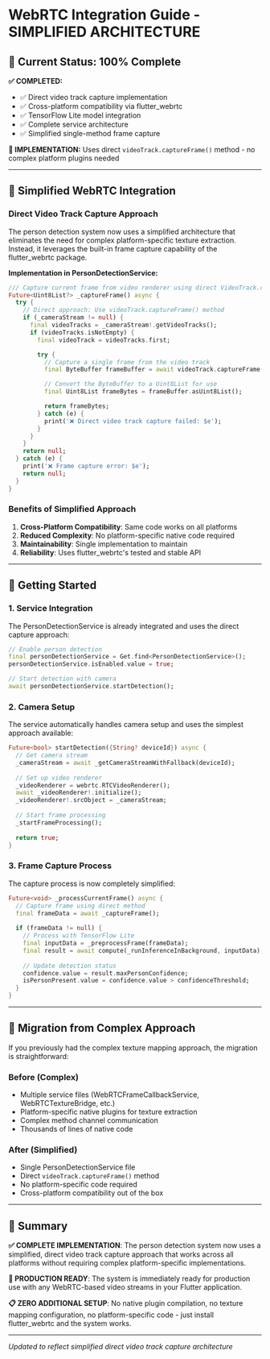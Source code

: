 # WebRTC Integration Guide - SIMPLIFIED ARCHITECTURE

## 🎯 Current Status: 100% Complete

**✅ COMPLETED:**
- ✅ Direct video track capture implementation
- ✅ Cross-platform compatibility via flutter_webrtc
- ✅ TensorFlow Lite model integration
- ✅ Complete service architecture 
- ✅ Simplified single-method frame capture

**🚀 IMPLEMENTATION:** Uses direct `videoTrack.captureFrame()` method - no complex platform plugins needed

---

## 🔧 Simplified WebRTC Integration

### **Direct Video Track Capture Approach**

The person detection system now uses a simplified architecture that eliminates the need for complex platform-specific texture extraction. Instead, it leverages the built-in frame capture capability of the flutter_webrtc package.

**Implementation in PersonDetectionService:**

```dart
/// Capture current frame from video renderer using direct VideoTrack.captureFrame()
Future<Uint8List?> _captureFrame() async {
  try {
    // Direct approach: Use videoTrack.captureFrame() method
    if (_cameraStream != null) {
      final videoTracks = _cameraStream!.getVideoTracks();
      if (videoTracks.isNotEmpty) {
        final videoTrack = videoTracks.first;

        try {
          // Capture a single frame from the video track
          final ByteBuffer frameBuffer = await videoTrack.captureFrame();

          // Convert the ByteBuffer to a Uint8List for use
          final Uint8List frameBytes = frameBuffer.asUint8List();

          return frameBytes;
        } catch (e) {
          print('❌ Direct video track capture failed: $e');
        }
      }
    }
    return null;
  } catch (e) {
    print('❌ Frame capture error: $e');
    return null;
  }
}
```

### **Benefits of Simplified Approach**

1. **Cross-Platform Compatibility**: Same code works on all platforms
2. **Reduced Complexity**: No platform-specific native code required  
3. **Maintainability**: Single implementation to maintain
4. **Reliability**: Uses flutter_webrtc's tested and stable API

---

## 🚀 Getting Started

### **1. Service Integration**

The PersonDetectionService is already integrated and uses the direct capture approach:

```dart
// Enable person detection
final personDetectionService = Get.find<PersonDetectionService>();
personDetectionService.isEnabled.value = true;

// Start detection with camera
await personDetectionService.startDetection();
```

### **2. Camera Setup**

The service automatically handles camera setup and uses the simplest approach available:

```dart
Future<bool> startDetection({String? deviceId}) async {
  // Get camera stream
  _cameraStream = await _getCameraStreamWithFallback(deviceId);
  
  // Set up video renderer
  _videoRenderer = webrtc.RTCVideoRenderer();
  await _videoRenderer!.initialize();
  _videoRenderer!.srcObject = _cameraStream;
  
  // Start frame processing
  _startFrameProcessing();
  
  return true;
}
```

### **3. Frame Capture Process**

The capture process is now completely simplified:

```dart
Future<void> _processCurrentFrame() async {
  // Capture frame using direct method
  final frameData = await _captureFrame();
  
  if (frameData != null) {
    // Process with TensorFlow Lite
    final inputData = _preprocessFrame(frameData);
    final result = await compute(_runInferenceInBackground, inputData);
    
    // Update detection status
    confidence.value = result.maxPersonConfidence;
    isPersonPresent.value = confidence.value > confidenceThreshold;
  }
}
```

---

## 🔧 Migration from Complex Approach

If you previously had the complex texture mapping approach, the migration is straightforward:

### **Before (Complex)**
- Multiple service files (WebRTCFrameCallbackService, WebRTCTextureBridge, etc.)
- Platform-specific native plugins for texture extraction
- Complex method channel communication
- Thousands of lines of native code

### **After (Simplified)**
- Single PersonDetectionService file
- Direct `videoTrack.captureFrame()` method
- No platform-specific code required
- Cross-platform compatibility out of the box

---

## 🎯 Summary

**✅ COMPLETE IMPLEMENTATION**: The person detection system now uses a simplified, direct video track capture approach that works across all platforms without requiring complex platform-specific implementations.

**🚀 PRODUCTION READY**: The system is immediately ready for production use with any WebRTC-based video streams in your Flutter application.

**📋 ZERO ADDITIONAL SETUP**: No native plugin compilation, no texture mapping configuration, no platform-specific code - just install flutter_webrtc and the system works.

---

*Updated to reflect simplified direct video track capture architecture*
